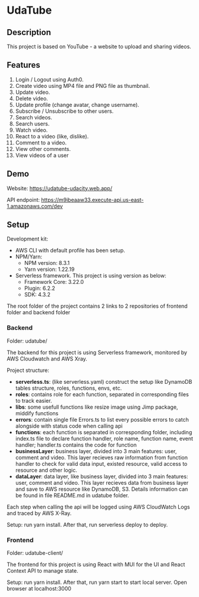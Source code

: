 # UdaTube

## Description
This project is based on YouTube - a website to upload and sharing videos.

## Features
1. Login / Logout using Auth0.
2. Create video using MP4 file and PNG file as thumbnail.
3. Update video.
4. Delete video.
5. Update profile (change avatar, change username).
6. Subscribe / Unsubscribe to other users.
7. Search videos.
8. Search users.
9. Watch video.
10. React to a video (like, dislike).
11. Comment to a video.
12. View other comments.
13. View videos of a user

## Demo

Website: https://udatube-udacity.web.app/

API endpoint: https://m9ibeaaw33.execute-api.us-east-1.amazonaws.com/dev

## Setup

Development kit:
* AWS CLI with default profile has been setup.
* NPM/Yarn:
  * NPM version: 8.3.1
  * Yarn version: 1.22.19
* Serverless framework. This project is using version as below:
  * Framework Core: 3.22.0
  * Plugin: 6.2.2
  * SDK: 4.3.2

The root folder of the project contains 2 links to 2 repositories of frontend folder and backend folder

### Backend

Folder: udatube/

The backend for this project is using Serverless framework, monitored by AWS Cloudwatch and AWS Xray.

Project structure:

* **serverless.ts**: (like serverless.yaml) construct the setup like DynamoDB tables structure, roles, functions, envs, etc.
* **roles**: contains role for each function, separated in corresponding files to track easier.
* **libs**: some usefull functions like resize image using Jimp package, middify functions
* **errors**: contain single file Errors.ts to list every possible errors to catch alongside with status code when calling api
* **functions**: each function is separated in corresponding folder, including index.ts file to declare function handler, role name, function name, event handler; handler.ts contains the code for function
* **businessLayer**: business layer, divided into 3 main features: user, comment and video. This layer recieves raw information from function handler to check for valid data input, existed resource, valid access to resource and other logic.
* **dataLayer**: data layer, like business layer, divided into 3 main features: user, comment and video. This layer recieves data from business layer and save to AWS resource like DynamoDB, S3. Details information can be found in file README.md in udatube folder.

Each step when calling the api will be logged using AWS CloudWatch Logs and traced by AWS X-Ray.

Setup: run yarn install. After that, run serverless deploy to deploy.


### Frontend

Folder: udatube-client/

The frontend for this project is using React with MUI for the UI and React Context API to manage state.

Setup: run yarn install. After that, run yarn start to start local server. Open browser at localhost:3000
